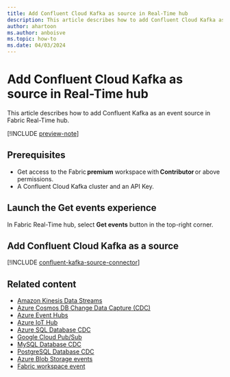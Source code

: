 ```yaml
---
title: Add Confluent Cloud Kafka as source in Real-Time hub
description: This article describes how to add Confluent Cloud Kafka as an event source in Fabric Real-Time hub. 
author: ahartoon
ms.author: anboisve
ms.topic: how-to
ms.date: 04/03/2024
---
```


# Add Confluent Cloud Kafka as source in Real-Time hub
This article describes how to add Confluent Kafka as an event source in Fabric Real-Time hub. 

[!INCLUDE [preview-note](./includes/preview-note.md)]

## Prerequisites 

- Get access to the Fabric **premium** workspace with **Contributor** or above permissions. 
- A Confluent Cloud Kafka cluster and an API Key. 

## Launch the Get events experience
In Fabric Real-Time hub, select **Get events** button in the top-right corner. 

## Add Confluent Cloud Kafka as a source

[!INCLUDE [confluent-kafka-source-connector](../real-time-intelligence/event-streams/includes/confluent-kafka-source-connector.md)]

## Related content

- [Amazon Kinesis Data Streams](add-source-amazon-kinesis-data-streams.md)
- [Azure Cosmos DB Change Data Capture (CDC)](add-source-azure-cosmos-db-cdc.md)
- [Azure Event Hubs](add-source-azure-event-hubs.md)
- [Azure IoT Hub](add-source-azure-iot-hub.md)
- [Azure SQL Database CDC](add-source-azure-sql-database-cdc.md)
- [Google Cloud Pub/Sub](add-source-google-cloud-pub-sub.md)
- [MySQL Database CDC](add-source-mysql-database-cdc.md)
- [PostgreSQL Database CDC](add-source-postgresql-database-cdc.md)
- [Azure Blob Storage events](get-azure-blob-storage-events.md)
- [Fabric workspace event](create-streams-fabric-workspace-item-events.md)

